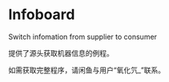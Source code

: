 # Infoboard
Switch infomation from supplier to consumer


提供了源头获取机器信息的例程。

如需获取完整程序，请闲鱼与用户“氧化氕_”联系。
